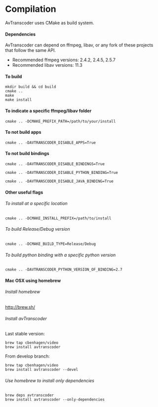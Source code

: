 # Compilation

AvTranscoder uses CMake as build system.

#### Dependencies
AvTranscoder can depend on ffmpeg, libav, or any fork of these projects that follow the same API.
* Recommended ffmpeg versions: 2.4.2, 2.4.5, 2.5.7
* Recommended libav versions: 11.3

#### To build
```
mkdir build && cd build
cmake ..
make
make install
```

#### To indicate a specific ffmpeg/libav folder
```
cmake .. -DCMAKE_PREFIX_PATH=/path/to/your/install
```

#### To not build apps
```
cmake .. -DAVTRANSCODER_DISABLE_APPS=True
```

#### To not build bindings
```
cmake .. -DAVTRANSCODER_DISABLE_BINDINGS=True
```
```
cmake .. -DAVTRANSCODER_DISABLE_PYTHON_BINDING=True
```
```
cmake .. -DAVTRANSCODER_DISABLE_JAVA_BINDING=True
```

#### Other useful flags
###### To install at a specific location
```
cmake .. -DCMAKE_INSTALL_PREFIX=/path/to/install
```
###### To build Release/Debug version
```
cmake .. -DCMAKE_BUILD_TYPE=Release/Debug
```
###### To build python binding with a specific python version
```
cmake .. -DAVTRANSCODER_PYTHON_VERSION_OF_BINDING=2.7
```

#### Mac OSX using homebrew

###### Install homebrew
http://brew.sh/

###### Install avTranscoder
Last stable version:
```
brew tap cbenhagen/video
brew install avtranscoder
```

From develop branch:
```
brew tap cbenhagen/video
brew install avtranscoder --devel
```

###### Use homebrew to install only dependencies
```
brew deps avtranscoder
brew install avtranscoder --only-dependencies
```
